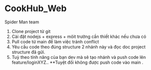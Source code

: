 # CookHub_Web
Spider Man team 
1. Clone project từ git
2. Cài đặt nodejs + express + môit trường cần thiết khác nếu chưa có
3. Pull code từ main để làm việc tránh conflict
5. Yêu cầu code theo đúng structure 2 nhánh này và đọc doc project structure đã gửi.
6. Tuỳ theo tính năng của bạn dev mà sẽ tạo nhánh và push code lên feature/loginXYZ..
**Tuyệt đối không được push code vào main . 

